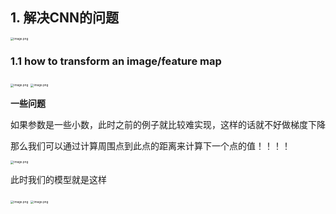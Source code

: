 ## 1. 解决CNN的问题

<img src="https://s2.loli.net/2022/10/22/sjUQAZk6YPqHcid.png" alt="image.png" style="zoom:33%;" />

### 1.1 how to transform an image/feature map

<img src="https://s2.loli.net/2022/10/22/1akXKbfqFQBR7ld.png" alt="image.png" style="zoom:33%;" />

<img src="https://s2.loli.net/2022/10/22/DfsYxWlQXuBia6q.png" alt="image.png" style="zoom:33%;" />

**一些问题**

如果参数是一些小数，此时之前的例子就比较难实现，这样的话就不好做梯度下降

那么我们可以通过计算周围点到此点的距离来计算下一个点的值！！！！

<img src="https://s2.loli.net/2022/10/22/V15xlmTLKqzXwiP.png" alt="image.png" style="zoom:33%;" />

此时我们的模型就是这样

<img src="https://s2.loli.net/2022/10/22/VSIjzGxQ5fhJcH3.png" alt="image.png" style="zoom:33%;" />

<img src="https://s2.loli.net/2022/10/22/xfvHqYnsPBkoG5F.png" alt="image.png" style="zoom:33%;" />